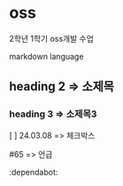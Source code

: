 # oss
2학년 1학기 oss개발 수업


markdown language
## heading 2 => 소제목

### heading 3 => 소제목3

[ ] 24.03.08 => 체크박스

#65 => 언급

:dependabot:
